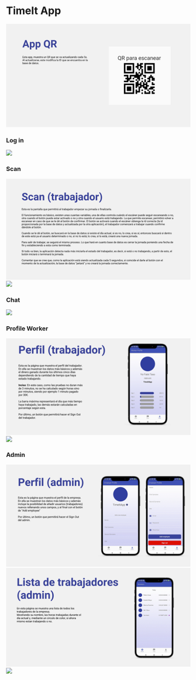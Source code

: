 # TimeIt App





![Image](assets/images_snapshots/Images/AppQR.png)
### Log in
<img src="assets/images_snapshots/gifs/LogIn" height="300em">

### Scan
![Image](assets/images_snapshots/Images/Scan.png)
<img src="assets/images_snapshots/gifs/ControlWork" height="300em">

### Chat
<img src="assets/images_snapshots/gifs/Chat" height="300em">

### Profile Worker
![Image](assets/images_snapshots/Images/Perfil_Worker.png)
<img src="assets/images_snapshots/gifs/Logout" height="300em">


### Admin
![Image](assets/images_snapshots/Images/Perfil_Admin.png)
![Image](assets/images_snapshots/Images/list_workers.png)
<img src="assets/images_snapshots/gifs/Employer" height="300em">


